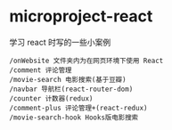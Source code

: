# microproject-react
学习 react 时写的一些小案例

```
/onWebsite 文件夹内为在网页环境下使用 React
/comment 评论管理
/movie-search 电影搜索(基于豆瓣)
/navbar 导航栏(react-router-dom)
/counter 计数器(redux)
/comment-plus 评论管理+(react-redux)
/movie-search-hook Hooks版电影搜索
```
